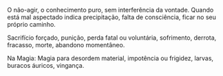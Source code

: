 O não-agir, o conhecimento puro, sem interferência da vontade. Quando está mal
aspectado indica precipitação, falta de consciência, ficar no seu próprio
caminho.

  

Sacrifício forçado, punição, perda fatal ou voluntária, sofrimento, derrota,
fracasso, morte, abandono momentâneo.

  

Na Magia: Magia para desordem material, impotência ou frigidez, larvas,
buracos áuricos, vingança.

